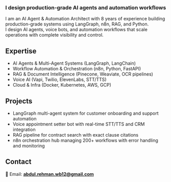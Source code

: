 ### I design production-grade AI agents and automation workflows

I am an AI Agent & Automation Architect with 8 years of experience building production-grade systems using LangGraph, n8n, RAG, and Python.  
I design AI agents, voice bots, and automation workflows that scale operations with complete visibility and control.

## Expertise

- AI Agents & Multi-Agent Systems (LangGraph, LangChain)
- Workflow Automation & Orchestration (n8n, Python, FastAPI)
- RAG & Document Intelligence (Pinecone, Weaviate, OCR pipelines)
- Voice AI (Vapi, Twilio, ElevenLabs, STT/TTS)
- Cloud & Infra (Docker, Kubernetes, AWS, GCP)

## Projects

- LangGraph multi-agent system for customer onboarding and support automation
- Voice appointment setter bot with real-time STT/TTS and CRM integration
- RAG pipeline for contract search with exact clause citations
- n8n orchestration hub managing 200+ workflows with error handling and monitoring

## Contact

📧 Email: **abdul.rehman.wb12@gmail.com**
